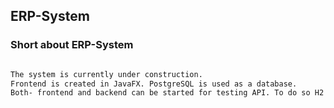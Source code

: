 ## ERP-System


### Short about ERP-System



```markdown

The system is currently under construction. 
Frontend is created in JavaFX. PostgreSQL is used as a database.
Both- frontend and backend can be started for testing API. To do so H2 database should be used to avoid errors.


```
